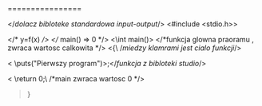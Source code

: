 <Pierwszy program>
================


<\/*dolacz bibloteke standardowa input-output*/\>
<\#include <stdio.h>\>
>
<\/* y=f(x) */\> <\/* main() => 0 */\>
<\int main()\> <\/*funkcja glowna praoramu , zwraca wartosc calkowita */\>
<{\ /*miedzy klamrami jest cialo funkcji*/\>
>
>
<		\puts("Pierwszy program")\>;<\/*funkcja z bibloteki studio*/\>
>
<		\return 0;\ \/*main zwraca wartosc 0 */\>
>
>}



